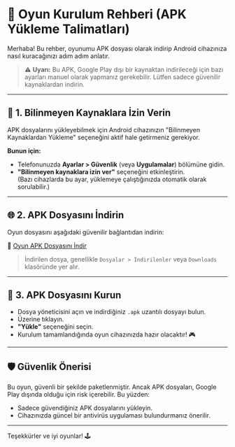 # 📱 Oyun Kurulum Rehberi (APK Yükleme Talimatları)

Merhaba! Bu rehber, oyunumu APK dosyası olarak indirip Android cihazınıza nasıl kuracağınızı adım adım anlatır.  

> ⚠️ **Uyarı:** Bu APK, Google Play dışı bir kaynaktan indirileceği için bazı ayarları manuel olarak yapmanız gerekebilir. Lütfen sadece güvenilir kaynaklardan indirin.

---

## 🔧 1. Bilinmeyen Kaynaklara İzin Verin

APK dosyalarını yükleyebilmek için Android cihazınızın "Bilinmeyen Kaynaklardan Yükleme" seçeneğini aktif hale getirmeniz gerekiyor.

**Bunun için:**
- Telefonunuzda **Ayarlar > Güvenlik** (veya **Uygulamalar**) bölümüne gidin.
- **"Bilinmeyen kaynaklara izin ver"** seçeneğini etkinleştirin.  
  (Bazı cihazlarda bu ayar, yüklemeye çalıştığınızda otomatik olarak sorulabilir.)

---

## 🌐 2. APK Dosyasını İndirin

Oyun dosyasını aşağıdaki güvenilir bağlantıdan indirin:

🔗 [Oyun APK Dosyasını İndir]([https://github.com/ahmetdag34/Ar-projesi-](https://drive.google.com/file/d/15jrjnFKhSi3Cj9z7u62WKtN7V-rgDDlB/view?usp=sharing))

> İndirilen dosya, genellikle `Dosyalar > İndirilenler` veya `Downloads` klasöründe yer alır.

---

## 📂 3. APK Dosyasını Kurun

- Dosya yöneticisini açın ve indirdiğiniz `.apk` uzantılı dosyayı bulun.
- Üzerine tıklayın.
- **"Yükle"** seçeneğini seçin.
- Kurulum tamamlandığında oyun cihazınızda hazır olacaktır! 🎮

---

## 🛡️ Güvenlik Önerisi

Bu oyun, güvenli bir şekilde paketlenmiştir. Ancak APK dosyaları, Google Play dışında olduğu için risk içerebilir. Bu yüzden:

- Sadece güvendiğiniz APK dosyalarını yükleyin.
- Cihazınızda güncel bir antivirüs uygulaması bulundurmanız önerilir.

---

Teşekkürler ve iyi oyunlar! 🕹️
